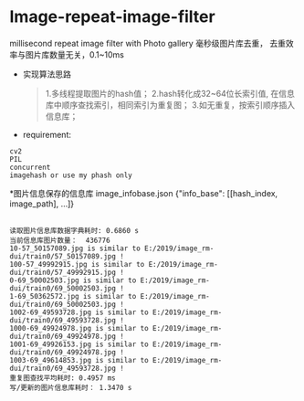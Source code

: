 # Image-repeat-image-filter
millisecond repeat image filter with Photo gallery 毫秒级图片库去重， 去重效率与图片库数量无关，0.1~10ms

* 实现算法思路
    >1.多线程提取图片的hash值；
    >2.hash转化成32~64位长索引值, 在信息库中顺序查找索引，相同索引为重复图；
    >3.如无重复，按索引顺序插入信息库；

* requirement:
```
cv2
PIL
concurrent
imagehash or use my phash only
```
*图片信息保存的信息库
image_infobase.json
{"info_base": [[hash_index, image_path], ...]}

##
```
读取图片信息库数据字典耗时: 0.6860 s
当前信息库图片数量：  436776
10-57_50157089.jpg is similar to E:/2019/image_rm-dui/train0/57_50157089.jpg !
100-57_49992915.jpg is similar to E:/2019/image_rm-dui/train0/57_49992915.jpg !
0-69_50002503.jpg is similar to E:/2019/image_rm-dui/train0/69_50002503.jpg !
1-69_50362572.jpg is similar to E:/2019/image_rm-dui/train0/69_50002503.jpg !
1002-69_49593728.jpg is similar to E:/2019/image_rm-dui/train0/69_49593728.jpg !
1000-69_49924978.jpg is similar to E:/2019/image_rm-dui/train0/69_49924978.jpg !
1001-69_49926153.jpg is similar to E:/2019/image_rm-dui/train0/69_49924978.jpg !
1003-69_49614853.jpg is similar to E:/2019/image_rm-dui/train0/69_49593728.jpg !
重复图查找平均耗时: 0.4957 ms
写/更新的图片信息库耗时： 1.3470 s
```
##














